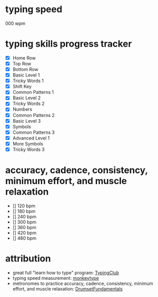 # typing speed

000 wpm

# typing skills progress tracker

- [x] Home Row
- [x] Top Row
- [x] Bottom Row
- [x] Basic Level 1
- [x] Tricky Words 1
- [x] Shift Key
- [x] Common Patterns 1
- [x] Basic Level 2
- [x] Tricky Words 2
- [x] Numbers
- [x] Common Patterns 2
- [x] Basic Level 3
- [x] Symbols
- [x] Common Patterns 3
- [x] Advanced Level 1
- [x] More Symbols
- [x] Tricky Words 3

# accuracy, cadence, consistency, minimum effort, and muscle relaxation

- [] 120 bpm
- [] 180 bpm
- [] 240 bpm
- [] 300 bpm
- [] 360 bpm
- [] 420 bpm
- [] 480 bpm

# attribution
- great full "learn how to type" program: [TypingClub](https://www.typingclub.com)
- typing speed measurement: [monkeytype](https://monkeytype.com/)
- metronomes to practice accuracy, cadence, consistency, minimum effort, and muscle relaxation: [DrumsetFundamentals](https://www.youtube.com/@DrumsetFundamentals)
